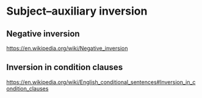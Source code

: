 
# Subject–auxiliary inversion

## Negative inversion

https://en.wikipedia.org/wiki/Negative_inversion

## Inversion in condition clauses

https://en.wikipedia.org/wiki/English_conditional_sentences#Inversion_in_condition_clauses



